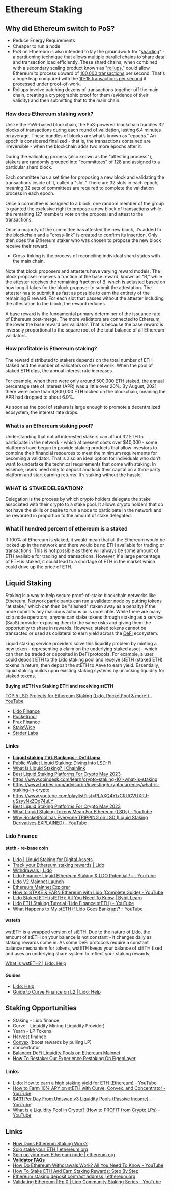 # Ethereum  Staking

## Why did Ethereum switch to PoS?

- Reduce Energy Requirements
- Cheaper to run a node
- PoS on Ethereum is also intended to lay the groundwork for "[sharding](https://www.coindesk.com/learn/2020/12/02/what-is-sharding/)" - a partitioning technique that allows multiple parallel chains to share data and transaction load efficiently. These shard chains, when combined with a secondary scaling product known as "[rollups](https://www.coindesk.com/learn/what-are-rollups-zk-rollups-and-optimistic-rollups-explained/)," could allow Ethereum to process upward of [100,000 transactions](https://ethereum.org/en/eth2/shard-chains/) per second. That's a huge leap compared with the [10-15 transactions per second](https://ycharts.com/indicators/ethereum_transactions_per_day) it processed under proof-of-work.
- Rollups involve batching dozens of transactions together off the main chain, creating a cryptographic proof for them (evidence of their validity) and then submitting that to the main chain.

### How does Ethereum staking work?

Unlike the PoW-based blockchain, the PoS-powered blockchain bundles 32 blocks of transactions during each round of validation, lasting 6.4 minutes on average. These bundles of blocks are what’s known as "epochs." An epoch is considered finalized - that is, the transactions contained are irreversible - when the blockchain adds two more epochs after it.

During the validating process (also known as the "attesting process"), stakers are randomly grouped into "committees" of 128 and assigned to a particular shard block.

Each committee has a set time for proposing a new block and validating the transactions inside of it, called a "slot." There are 32 slots in each epoch, meaning 32 sets of committees are required to complete the validation process in each epoch.

Once a committee is assigned to a block, one random member of the group is granted the exclusive right to propose a new block of transactions while the remaining 127 members vote on the proposal and attest to the transactions.

Once a majority of the committee has attested the new block, it’s added to the blockchain and a "cross-link" is created to confirm its insertion. Only then does the Ethereum staker who was chosen to propose the new block receive their reward.

- Cross-linking is the process of reconciling individual shard states with the main chain.

Note that block proposers and attesters have varying reward models. The block proposer receives a fraction of the base reward, known as "B," while the attester receives the remaining fraction of B, which is adjusted based on how long it takes for the block proposer to submit the attestation. The attester has to submit it as fast as possible to earn the entirety of the remaining B reward. For each slot that passes without the attester including the attestation to the block, the reward reduces.

A base reward is the fundamental primary determiner of the issuance rate of Ethereum post-merge. The more validators are connected to Ethereum, the lower the base reward per validator. That is because the base reward is inversely proportional to the square root of the total balance of all Ethereum validators.

### How profitable is Ethereum staking?

The reward distributed to stakers depends on the total number of ETH staked and the number of validators on the network. When the pool of staked ETH dips, the annual interest rate increases.

For example, when there were only around 500,000 ETH staked, the annual percentage rate of interest (APR) was a little over 20%. By August, 2021, there were more than 6,800,000 ETH locked on the blockchain, meaning the APR had dropped to about 6.0%.

As soon as the pool of stakers is large enough to promote a decentralized ecosystem, the interest rate drops.

### What is an Ethereum staking pool?

Understanding that not all interested stakers can afford 32 ETH to participate in the network - which at present costs over $40,000 - some platforms have begun to provide staking products that allow investors to combine their financial resources to meet the minimum requirements for becoming a validator. That is also an ideal option for individuals who don’t want to undertake the technical requirements that come with staking. In essence, users need only to deposit and lock their capital on a third-party platform and start earning returns. It’s staking without the hassle.

### WHAT IS STAKE DELEGATION?

Delegation is the process by which crypto holders delegate the stake associated with their crypto to a stake pool. It allows crypto holders that do not have the skills or desire to run a node to participate in the network and be rewarded in proportion to the amount of stake delegated.

### What if hundred percent of ethereum is a staked

If 100% of Ethereum is staked, it would mean that all the Ethereum would be locked up in the network and there would be no ETH available for trading or transactions. This is not possible as there will always be some amount of ETH available for trading and transactions. However, if a large percentage of ETH is staked, it could lead to a shortage of ETH in the market which could drive up the price of ETH.

## Liquid Staking

Staking is a way to help secure proof-of-stake blockchain networks like Ethereum. Network participants can run a validator node by putting tokens "at stake," which can then be "slashed" (taken away as a penalty) if the node commits any malicious actions or is unreliable. While there are many solo node operators, anyone can stake tokens through staking as a service (SaaS) provider-exposing them to the same risks and giving them the opportunity to share in rewards. However, staked tokens cannot be transacted or used as collateral to earn yield across the [DeFi](https://chain.link/education/defi) ecosystem.

Liquid staking service providers solve this liquidity problem by minting a new token - representing a claim on the underlying staked asset - which can then be traded or deposited in DeFi protocols. For example, a user could deposit ETH to the Lido staking pool and receive stETH (staked ETH) tokens in return, then deposit the stETH to Aave to earn yield. Essentially, liquid staking builds upon existing staking systems by unlocking liquidity for staked tokens.

**Buying stETH vs Staking ETH and receiving stETH**

[TOP 5 LSD Projects for Ethereum Staking (Lido, RocketPool & more!) - YouTube](https://www.youtube.com/watch?v=WJLL0gor4iI)

- [Lido Finance](https://lido.fi/)
- [Rocketpool](https://rocketpool.net/)
- [Frax Finance](https://frax.finance/)
- [StakeWise](https://stakewise.io/)
- [Stader Labs](https://www.staderlabs.com/)

### Links

- **[Liquid staking TVL Rankings - DefiLlama](https://defillama.com/protocols/liquid%20staking/Ethereum)**
- [Public Wallet Liquid Staking: Diving Into LSD-Fi](https://milkroad.com/invest/lsd-fi/)
- [What Is Liquid Staking? | Chainlink](https://blog.chain.link/liquid-staking/)
- [Best Liquid Staking Platforms For Crypto May 2023](https://milkroad.com/staking/liquid)
- https://www.coindesk.com/learn/crypto-staking-101-what-is-staking
- https://www.forbes.com/advisor/in/investing/cryptocurrency/what-is-staking-in-crypto
- https://www.youtube.com/playlist?list=PLAXQ4YtxCRUGVUXRJ-uSzyvNxZQq74uLY
- [Best Liquid Staking Platforms For Crypto May 2023](https://milkroad.com/staking/liquid)
- [What Liquid Staking Tokens Mean For Ethereum (LSDs) - YouTube](https://www.youtube.com/watch?v=5vl1DT9kxck)
- [Why RocketPool has Everyone TRIPPING on LSD (Liquid Staking Derivatives EXPLAINED) - YouTube](https://www.youtube.com/watch?v=V4W2h5LwJBA)

### Lido Finance

#### steth - re-base coin

- [Lido | Liquid Staking for Digital Assets](https://lido.fi/)
- [Track your Ethereum staking rewards | Lido](https://stake.lido.fi/rewards)
- [Withdrawals | Lido](https://stake.lido.fi/withdrawals)
- [Lido Finance: Liquid Ethereum Staking & LDO Potential!! 💧 - YouTube](https://www.youtube.com/watch?v=VQ_uvak1JPw)
- [Lido V2 Mainnet Launch](https://blog.lido.fi/lido-v2-launch/?pk_vid=bf23268f37fe14961687501797ca3ac5)
- [Ethereum Mainnet Explorer](https://www.rated.network/?network=mainnet&view=pool&timeWindow=1d&page=1)
- [How to STAKE & EARN Ethereum with Lido (Complete Guide) - YouTube](https://www.youtube.com/watch?v=kRdN4MoEuXg)
- [Lido Staked ETH (stETH): All You Need To Know | Bybit Learn](https://learn.bybit.com/altcoins/what-is-steth-lido-staked-eth/)
- [Lido ETH Staking Tutorial (Lido Finance stETH) - YouTube](https://www.youtube.com/watch?v=5zCCRx6IudY)
- [What Happens to My stETH if Lido Goes Bankrupt? - YouTube](https://www.youtube.com/watch?v=9G70VDiv6bU)

#### wsteth

wstETH is a wrapped version of stETH. Due to the nature of Lido, the amount of stETH on your balance is not constant - it changes daily as staking rewards come in. As some DeFi protocols require a constant balance mechanism for tokens, wstETH keeps your balance of stETH fixed and uses an underlying share system to reflect your staking rewards.

[What is wstETH? | Lido: Help](https://help.lido.fi/en/articles/6579518-what-is-wsteth)

#### Guides

- [Lido: Help](https://help.lido.fi/en/)
- [Guide to Curve Finance on L2 | Lido: Help](https://help.lido.fi/en/articles/6780705-guide-to-curve-finance-on-l2)

## Staking Opportunities

- Staking - Lido finance
- Curve - Liquidity Mining (Liquidity Provider)
- Yearn - LP Tokens
- Harvest finance
- [Convex](https://www.convexfinance.com/) (boost rewards by pulling LP)
- concentrator
- [Balancer DeFi Liquidity Pools on Ethereum Mainnet](https://app.balancer.fi/#/ethereum)
- [How To Restake: Our Experience Restaking On EigenLayer](https://milkroad.com/invest/restaking/)

### Links

- [Lido: How to earn a high staking yield for ETH (Ethereum) - YouTube](https://www.youtube.com/watch?v=RP4XYgn84jE)
- [How to Farm 10% APY on stETH with Curve, Convex, and Concentrator - YouTube](https://www.youtube.com/watch?v=02jC7X3wLfs)
- [$431 Per Day From Uniswap v3 Liquidity Pools (Passive Income) - YouTube](https://www.youtube.com/watch?v=9iR1fWc8sg4)
- [What is a Liquidity Pool in Crypto? (How to PROFIT from Crypto LPs) - YouTube](https://www.youtube.com/watch?v=QtiMbJt9F1U)

## Links

- [How Does Ethereum Staking Work?](https://www.coindesk.com/learn/how-does-ethereum-staking-work/)
- [Solo stake your ETH | ethereum.org](https://ethereum.org/en/staking/solo/)
- [Spin up your own Ethereum node | ethereum.org](https://ethereum.org/en/developers/docs/nodes-and-clients/run-a-node/)
- **[Validator FAQs](https://launchpad.ethereum.org/en/faq)**
- [How Do Ethereum Withdrawals Work? All You Need To Know - YouTube](https://www.youtube.com/watch?v=RwwU3P9n3uo)
- [How To Stake ETH And Earn Staking Rewards: Step By Step](https://milkroad.com/invest/guide-to-staking/)
- [Ethereum staking deposit contract address | ethereum.org](https://ethereum.org/en/staking/deposit-contract/)
- [Validating Ethereum | Ep 0 | Lido Community Staking Series - YouTube](https://www.youtube.com/watch?v=U-uxZRmB6_0)
